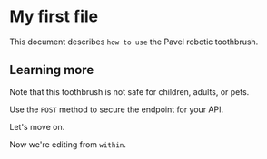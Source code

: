 # My first file

This document describes `how to use` the Pavel robotic toothbrush.

## Learning more

Note that this toothbrush is not safe for children, adults, or pets.  

Use the `POST` method to secure the endpoint for your API.

Let's move on.

Now we're editing from `within`.

